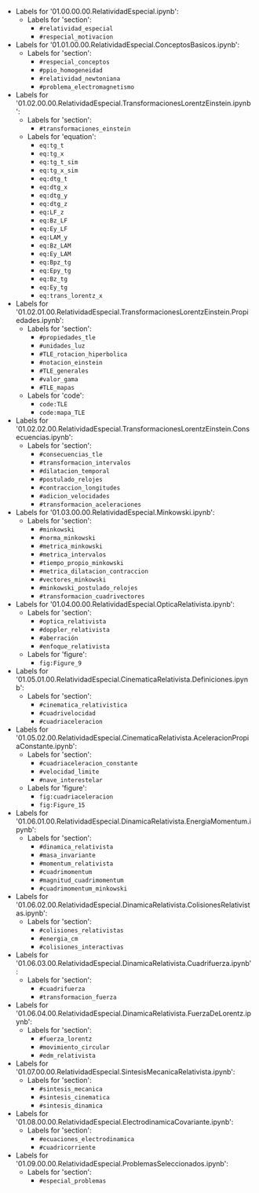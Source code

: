 - Labels for '01.00.00.00.RelatividadEspecial.ipynb':
	- Labels for 'section':
		* `#relatividad_especial`
		* `#respecial_motivacion`
- Labels for '01.01.00.00.RelatividadEspecial.ConceptosBasicos.ipynb':
	- Labels for 'section':
		* `#respecial_conceptos`
		* `#ppio_homogeneidad`
		* `#relatividad_newtoniana`
		* `#problema_electromagnetismo`
- Labels for '01.02.00.00.RelatividadEspecial.TransformacionesLorentzEinstein.ipynb':
	- Labels for 'section':
		* `#transformaciones_einstein`
	- Labels for 'equation':
		* `eq:tg_t`
		* `eq:tg_x`
		* `eq:tg_t_sim`
		* `eq:tg_x_sim`
		* `eq:dtg_t`
		* `eq:dtg_x`
		* `eq:dtg_y`
		* `eq:dtg_z`
		* `eq:LF_z`
		* `eq:Bz_LF`
		* `eq:Ey_LF`
		* `eq:LAM_y`
		* `eq:Bz_LAM`
		* `eq:Ey_LAM`
		* `eq:Bpz_tg`
		* `eq:Epy_tg`
		* `eq:Bz_tg`
		* `eq:Ey_tg`
		* `eq:trans_lorentz_x`
- Labels for '01.02.01.00.RelatividadEspecial.TransformacionesLorentzEinstein.Propiedades.ipynb':
	- Labels for 'section':
		* `#propiedades_tle`
		* `#unidades_luz`
		* `#TLE_rotacion_hiperbolica`
		* `#notacion_einstein`
		* `#TLE_generales`
		* `#valor_gama`
		* `#TLE_mapas`
	- Labels for 'code':
		* `code:TLE`
		* `code:mapa_TLE`
- Labels for '01.02.02.00.RelatividadEspecial.TransformacionesLorentzEinstein.Consecuencias.ipynb':
	- Labels for 'section':
		* `#consecuencias_tle`
		* `#transformacion_intervalos`
		* `#dilatacion_temporal`
		* `#postulado_relojes`
		* `#contraccion_longitudes`
		* `#adicion_velocidades`
		* `#transformacion_aceleraciones`
- Labels for '01.03.00.00.RelatividadEspecial.Minkowski.ipynb':
	- Labels for 'section':
		* `#minkowski`
		* `#norma_minkowski`
		* `#metrica_minkowski`
		* `#metrica_intervalos`
		* `#tiempo_propio_minkowski`
		* `#metrica_dilatacion_contraccion`
		* `#vectores_minkowski`
		* `#minkowski_postulado_relojes`
		* `#transformacion_cuadrivectores`
- Labels for '01.04.00.00.RelatividadEspecial.OpticaRelativista.ipynb':
	- Labels for 'section':
		* `#optica_relativista`
		* `#doppler_relativista`
		* `#aberración`
		* `#enfoque_relativista`
	- Labels for 'figure':
		* `fig:Figure_9`
- Labels for '01.05.01.00.RelatividadEspecial.CinematicaRelativista.Definiciones.ipynb':
	- Labels for 'section':
		* `#cinematica_relativistica`
		* `#cuadrivelocidad`
		* `#cuadriaceleracion`
- Labels for '01.05.02.00.RelatividadEspecial.CinematicaRelativista.AceleracionPropiaConstante.ipynb':
	- Labels for 'section':
		* `#cuadriaceleracion_constante`
		* `#velocidad_limite`
		* `#nave_interestelar`
	- Labels for 'figure':
		* `fig:cuadriaceleracion`
		* `fig:Figure_15`
- Labels for '01.06.01.00.RelatividadEspecial.DinamicaRelativista.EnergiaMomentum.ipynb':
	- Labels for 'section':
		* `#dinamica_relativista`
		* `#masa_invariante`
		* `#momentum_relativista`
		* `#cuadrimomentum`
		* `#magnitud_cuadrimomentum`
		* `#cuadrimomentum_minkowski`
- Labels for '01.06.02.00.RelatividadEspecial.DinamicaRelativista.ColisionesRelativistas.ipynb':
	- Labels for 'section':
		* `#colisiones_relativistas`
		* `#energia_cm`
		* `#colisiones_interactivas`
- Labels for '01.06.03.00.RelatividadEspecial.DinamicaRelativista.Cuadrifuerza.ipynb':
	- Labels for 'section':
		* `#cuadrifuerza`
		* `#transformacion_fuerza`
- Labels for '01.06.04.00.RelatividadEspecial.DinamicaRelativista.FuerzaDeLorentz.ipynb':
	- Labels for 'section':
		* `#fuerza_lorentz`
		* `#movimiento_circular`
		* `#edm_relativista`
- Labels for '01.07.00.00.RelatividadEspecial.SintesisMecanicaRelativista.ipynb':
	- Labels for 'section':
		* `#sintesis_mecanica`
		* `#sintesis_cinematica`
		* `#sintesis_dinamica`
- Labels for '01.08.00.00.RelatividadEspecial.ElectrodinamicaCovariante.ipynb':
	- Labels for 'section':
		* `#ecuaciones_electrodinamica`
		* `#cuadricorriente`
- Labels for '01.09.00.00.RelatividadEspecial.ProblemasSeleccionados.ipynb':
	- Labels for 'section':
		* `#especial_problemas`
